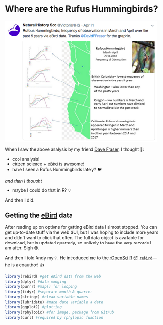 
Where are the Rufus Hummingbirds?
=================================

<img src = "../images/vnhs_ruhu_tweet.png" width = "500"></img>

When I saw the above analysis by my friend [Dave Fraser](https://twitter.com/DavidFFraser), I thought 💭:

-   cool analysis!
-   citizen science + [eBird](https://ebird.org/science/download-ebird-data-products) is awesome!
-   have I seen a Rufus Hummingbirds lately? 🐦

*and then I thought*

-   maybe I could do that in R? 💡

And then I did.

Getting the [eBird](https://ebird.org/science/download-ebird-data-products) data
--------------------------------------------------------------------------------

After reading up on options for getting eBird data I almost stopped. You can get up-to-date stuff via the web GUI, but I was hoping to include more years and didn't want to click that often. The full data object is available for download, but is updated quarterly, so unlikely to have the very records I am after. Sigh 😞.

And then I told Andy my 💡. He introduced me to the [rOpenSci](https://ropensci.org/) [R](https://www.r-project.org/) 📦 [`rebird`](https://cran.r-project.org/web/packages/rebird/index.html)—he is a coauthor! 👍

``` r
library(rebird) #get eBird data from the web
library(dplyr) #data munging
library(purrr) #map() for looping
library(tidyr) #separate month & quarter
library(stringr) #clean variable names
library(lubridate) #make date variable a date
library(ggplot2) #plotting
library(rphylopic) #for image, package from GitHub
library(curl) #required by rphylopic function
```
